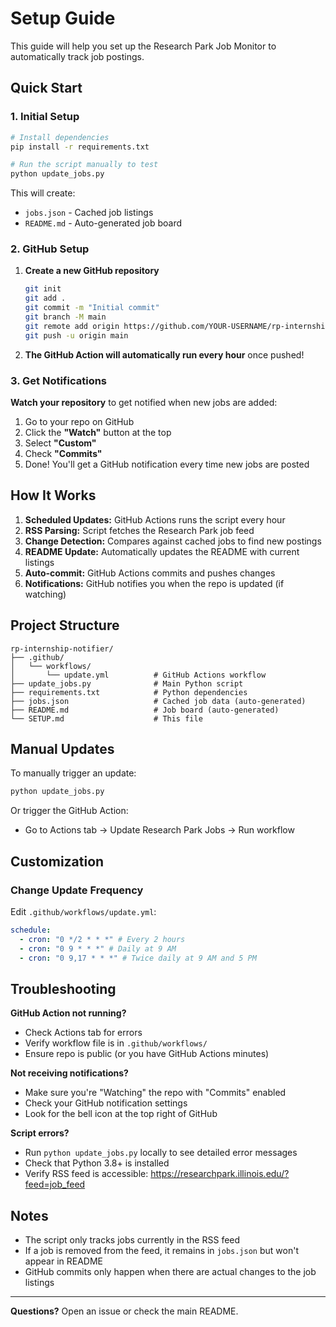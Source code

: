 # Setup Guide

This guide will help you set up the Research Park Job Monitor to automatically track job postings.

## Quick Start

### 1. Initial Setup

```bash
# Install dependencies
pip install -r requirements.txt

# Run the script manually to test
python update_jobs.py
```

This will create:

- `jobs.json` - Cached job listings
- `README.md` - Auto-generated job board

### 2. GitHub Setup

1. **Create a new GitHub repository**

   ```bash
   git init
   git add .
   git commit -m "Initial commit"
   git branch -M main
   git remote add origin https://github.com/YOUR-USERNAME/rp-internship-notifier.git
   git push -u origin main
   ```

2. **The GitHub Action will automatically run every hour** once pushed!

### 3. Get Notifications

**Watch your repository** to get notified when new jobs are added:

1. Go to your repo on GitHub
2. Click the **"Watch"** button at the top
3. Select **"Custom"**
4. Check **"Commits"**
5. Done! You'll get a GitHub notification every time new jobs are posted

## How It Works

1. **Scheduled Updates:** GitHub Actions runs the script every hour
2. **RSS Parsing:** Script fetches the Research Park job feed
3. **Change Detection:** Compares against cached jobs to find new postings
4. **README Update:** Automatically updates the README with current listings
5. **Auto-commit:** GitHub Actions commits and pushes changes
6. **Notifications:** GitHub notifies you when the repo is updated (if watching)

## Project Structure

```
rp-internship-notifier/
├── .github/
│   └── workflows/
│       └── update.yml          # GitHub Actions workflow
├── update_jobs.py              # Main Python script
├── requirements.txt            # Python dependencies
├── jobs.json                   # Cached job data (auto-generated)
├── README.md                   # Job board (auto-generated)
└── SETUP.md                    # This file
```

## Manual Updates

To manually trigger an update:

```bash
python update_jobs.py
```

Or trigger the GitHub Action:

- Go to Actions tab → Update Research Park Jobs → Run workflow

## Customization

### Change Update Frequency

Edit `.github/workflows/update.yml`:

```yaml
schedule:
  - cron: "0 */2 * * *" # Every 2 hours
  - cron: "0 9 * * *" # Daily at 9 AM
  - cron: "0 9,17 * * *" # Twice daily at 9 AM and 5 PM
```

## Troubleshooting

**GitHub Action not running?**

- Check Actions tab for errors
- Verify workflow file is in `.github/workflows/`
- Ensure repo is public (or you have GitHub Actions minutes)

**Not receiving notifications?**

- Make sure you're "Watching" the repo with "Commits" enabled
- Check your GitHub notification settings
- Look for the bell icon at the top right of GitHub

**Script errors?**

- Run `python update_jobs.py` locally to see detailed error messages
- Check that Python 3.8+ is installed
- Verify RSS feed is accessible: https://researchpark.illinois.edu/?feed=job_feed

## Notes

- The script only tracks jobs currently in the RSS feed
- If a job is removed from the feed, it remains in `jobs.json` but won't appear in README
- GitHub commits only happen when there are actual changes to the job listings

---

**Questions?** Open an issue or check the main README.

